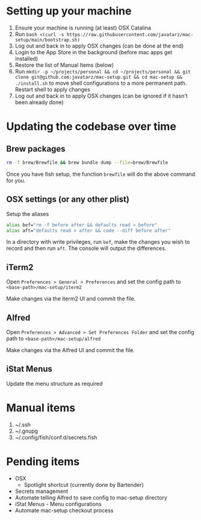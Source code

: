 # Setting up your machine

1. Ensure your machine is running (at least) OSX Catalina
1. Run `bash <(curl -s https://raw.githubusercontent.com/javatarz/mac-setup/main/bootstrap.sh)`
1. Log out and back in to apply OSX changes (can be done at the end)
1. Login to the App Store in the background (before mac apps get installed)
1. Restore the list of Manual Items (below)
1. Run `mkdir -p ~/projects/personal && cd ~/projects/personal && git clone git@github.com:javatarz/mac-setup.git && cd mac-setup && ./install.sh` to move shell configurations to a more permanent path. Restart shell to apply changes
1. Log out and back in to apply OSX changes (can be ignored if it hasn't been already done)

# Updating the codebase over time

## Brew packages
```bash
rm -f brew/Brewfile && brew bundle dump --file=brew/Brewfile
```

Once you have fish setup, the function `brewfile` will do the above command for you.

## OSX settings (or any other plist)
Setup the aliases
```bash
alias bef="rm -f before after && defaults read > before"
alias aft="defaults read > after && code --diff before after"
```

In a directory with write privileges, run `bef`, make the changes you wish to record and then run `aft`. The console will output the differences.

## iTerm2
Open `Preferences > General > Preferences` and set the config path to `<base-path>/mac-setup/iterm2`

Make changes via the iterm2 UI and commit the file.

## Alfred
Open `Preferences > Advanced > Set Preferences Folder` and set the config path to `<base-path>/mac-setup/alfred`

Make changes via the Alfred UI and commit the file.

## iStat Menus
Update the menu structure as required

# Manual items

1. ~/.ssh
1. ~/.gnupg
1. ~/.config/fish/conf.d/secrets.fish

# Pending items

* OSX
    * Spotlight shortcut (currently done by Bartender)
* Secrets management
* Automate telling Alfred to save config to mac-setup directory
* iStat Menus - Menu configurations
* Automate mac-setup checkout process
